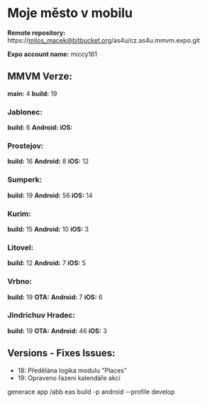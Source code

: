 # Moje město v mobilu

**Remote repository:** https://milos_macek@bitbucket.org/as4u/cz.as4u.mmvm.expo.git

**Expo account name:** miccy161

## MMVM Verze:

**main:** 4
**build:** 19

### Jablonec:

**build:** 6
**Android:**
**iOS:**

### Prostejov:

**build:** 16
**Android:** 8
**iOS:** 12

### Sumperk:

**build:** 19
**Android:** 56
**iOS:** 14

### Kurim:

**build:** 15
**Android:** 10
**iOS:** 3

### Litovel:

**build:** 12
**Android:** 7
**iOS:** 5

### Vrbno:

**build:** 19
**OTA:**
**Android:** 7
**iOS:** 6

### Jindrichuv Hradec:

**build:** 19
**OTA:**
**Android:** 46
**iOS:** 3

## Versions - Fixes Issues:

- 18: Předělána logika modulu "Places"
- 19: Opraveno řazení kalendáře akcí


generace app /abb
 eas build -p android --profile develop